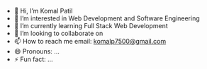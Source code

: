 - 👋 Hi, I’m Komal Patil
- 👀 I’m interested in Web Development and Software Engineering
- 🌱 I’m currently learning Full Stack Web Development
- 💞️ I’m looking to collaborate on 
- 📫 How to reach me email: komalp7500@gmail.com
- 😄 Pronouns: ...
- ⚡ Fun fact: ...

<!---
Komal-patil07/Komal-patil07 is a ✨ special ✨ repository because its `README.md` (this file) appears on your GitHub profile.
You can click the Preview link to take a look at your changes.
--->

